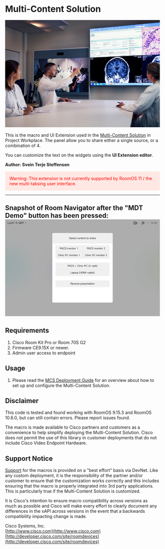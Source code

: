 # Multi-Content Solution

![Use case illustration](doctors.jpg)

This is the macro and UI Extension used in the [Multi-Content Solution](https://projectworkplace.cisco.com/workspaces/special-purpose-rooms/multi-content/multi-content) in Project Workplace.
The panel allow you to share either a single source, or a combination of 4.

You can customize the text on the widgets using the __UI Extension editor__.

**Author: Svein Terje Steffensen**

<div style="color: red; background: #ffe8e3; padding: 1em">
Warning: This extension is not currently supported by RoomOS 11 / the new multi-taksing user interface.
</div>

---
Snapshot of Room Navigator after the "MDT Demo" button has been pressed:
![Room Navigator Screenshot](MDTDemoPanel.png)
---


## Requirements
1. Cisco Room Kit Pro or Room 70S G2
2. Firmware CE9.15X or newer.
3. Admin user access to endpoint

## Usage
1. Please read the [MCS Deployment Guide](MCS%20Deployment%20guide.pdf) for an overview about how to set up and configure the Multi-Content Solution.


## Disclaimer
This code is tested and found working with RoomOS 9.15.3 and RoomOS 10.6.0, but can still contain errors. Please report issues found.

The macro is made available to Cisco partners and customers as a convenience to help simplify deploying the Multi-Content Solution. Cisco does not permit the use of this library in customer deployments that do not include Cisco Video Endpoint Hardware.

## Support Notice
[Support](http://developer.cisco.com/site/devnet/support) for the macros is provided on a "best effort" basis via DevNet. Like any custom deployment, it is the responsibility of the partner and/or customer to ensure that the customization works correctly and this includes ensuring that the macro is properly integrated into 3rd party applications. This is particularly true if the  Multi-Content Solution is customized.

It is Cisco's intention to ensure macro compatibility across versions as much as possible and Cisco will make every effort to clearly document any differences in the xAPI across versions in the event that a backwards compatibility impacting change is made.

Cisco Systems, Inc.<br>
[http://www.cisco.com](http://www.cisco.com)<br>
[http://developer.cisco.com/site/roomdevices](http://developer.cisco.com/site/roomdevices)
